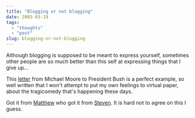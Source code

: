 ```yaml
---
title: "Blogging or not blogging"
date: 2003-03-19
tags: 
  - "thoughts"
  - "post"
slug: blogging-or-not-blogging
---
```


Although blogging is supposed to be meant to express yourself, sometimes other people are so much better than this self at expressing things that I give up...  

This [letter](http://www.alternet.org/story.html?StoryID=15406) from Michael Moore to President Bush is a perfect example, so well written that I won't attempt to put my own feelings to virtual paper, about the tragicomedy that's happening these days.

Got it from [Matthew](http://radio.weblogs.com/0103021/) who got it from [Steven](http://blogs.cocoondev.org/stevenn/). It is hard not to agree on this I guess.
